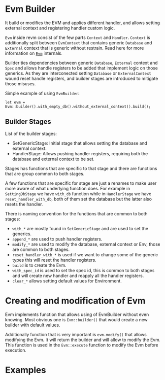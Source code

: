 
# Evm Builder

It build or modifies the EVM and applies different handler, and allows setting external context and registering handler custom logic.

`Evm` inside revm consist of the few parts `Context` and `Handler`. `Context` is additionally split between `EvmContext` that contains generic `Database` and `External` context that is generic without restrain. Read here for more information on [`Evm`](./evm.md) internals.

Builder ties dependencies between generic `Database`, `External` context and `Spec` and allows handle registers to be added that implement logic on those generics. As they are interconected setting `Database` or `ExternalContext` wound reset handle registers, and builder stages are introduced to mitigate those misuses.

Simple example of using `EvmBuilder`:

```
let evm = Evm::builder().with_empty_db().without_external_context().build();
```

## Builder Stages

List of the builder stages:

* SetGenericStage: Initial stage that allows setting the database and external context.
* HandlerStage: Allows pushing handler registers, requiring both the database and external context to be set.

Stages has functions that are specific to that stage and there are functions that are group common to both stages.

A few functions that are specific for stage are just a renames to make user more aware of what underlying function does. For example in `SettingDbStage` we have `with_db` function while in `HandlerStage` we have `reset_handler_with_db`, both of them set the database but the latter also resets the handler.

There is naming convention for the functions that are common to both stages:
* `with_*` are mostly found in `SetGenericStage` and are used to set the generics.
* `append_*` are used to push handler registers.
* `modify_*` are used to modify the database, external context or Env, those are common to both stages.
* `reset_handler_with_*` is used if we want to change some of the generic types this will reset the handler registers.
* `build` is to create the Evm.
* `with_spec_id` is used to set the spec id, this is common to both stages and will create new handler and reapply all the handler registers.
* `clear_*` allows setting default values for Environment.


# Creating and modification of Evm

Evm implements function that allows using of EvmBuilder without even knowing. Most obvious one is `Evm::builder()` that would create a new builder with default values.

Additionally function that is very important is `evm.modify()` that allows modifying the Evm. It will return the builder and will allow to modify the Evm. This function is used in the `Evm::execute` function to modify the Evm before execution.


# Examples

